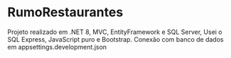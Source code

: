 # RumoRestaurantes

Projeto realizado em .NET 8, MVC, EntityFramework e SQL Server, Usei o SQL Express, JavaScript puro e Bootstrap.
Conexão com banco de dados em appsettings.development.json
